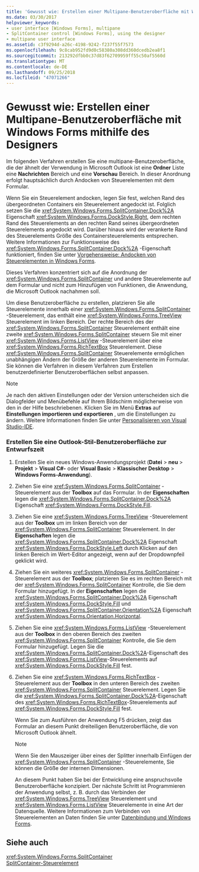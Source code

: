 ```yaml
---
title: 'Gewusst wie: Erstellen einer Multipane-Benutzeroberfläche mit Windows Forms mithilfe des Designers'
ms.date: 03/30/2017
helpviewer_keywords:
- user interface [Windows Forms], multipane
- SplitContainer control [Windows Forms], using the designer
- multipane user interface
ms.assetid: c3f9294d-a26c-4198-9242-f237f55f7573
ms.openlocfilehash: 9c8cab952fd9d0c58380a308dd360dcedb2ea8f1
ms.sourcegitcommit: 213292dfbb0c37d83f62709959ff55c50af5560d
ms.translationtype: MT
ms.contentlocale: de-DE
ms.lasthandoff: 09/25/2018
ms.locfileid: "47071266"
---
```

# <a name="how-to-create-a-multipane-user-interface-with-windows-forms-using-the-designer"></a>Gewusst wie: Erstellen einer Multipane-Benutzeroberfläche mit Windows Forms mithilfe des Designers
Im folgenden Verfahren erstellen Sie eine multipane-Benutzeroberfläche, die der ähnelt der Verwendung in Microsoft Outlook ist eine **Ordner** Liste eine **Nachrichten** Bereich und eine **Vorschau** Bereich. In dieser Anordnung erfolgt hauptsächlich durch Andocken von Steuerelementen mit dem Formular.  
  
 Wenn Sie ein Steuerelement andocken, legen Sie fest, welchen Rand des übergeordneten Containers ein Steuerelement angedockt ist. Folglich setzen Sie die <xref:System.Windows.Forms.SplitContainer.Dock%2A> Eigenschaft <xref:System.Windows.Forms.DockStyle.Right>, dem rechten Rand des Steuerelements an den rechten Rand seines übergeordneten Steuerelements angedockt wird. Darüber hinaus wird der verankerte Rand des Steuerelements Größe des Containersteuerelements entsprechen. Weitere Informationen zur Funktionsweise des <xref:System.Windows.Forms.SplitContainer.Dock%2A> -Eigenschaft funktioniert, finden Sie unter [Vorgehensweise: Andocken von Steuerelementen in Windows Forms](../../../../docs/framework/winforms/controls/how-to-dock-controls-on-windows-forms.md).  
  
 Dieses Verfahren konzentriert sich auf die Anordnung der <xref:System.Windows.Forms.SplitContainer> und andere Steuerelemente auf dem Formular und nicht zum Hinzufügen von Funktionen, die Anwendung, die Microsoft Outlook nachahmen soll.  
  
 Um diese Benutzeroberfläche zu erstellen, platzieren Sie alle Steuerelemente innerhalb einer <xref:System.Windows.Forms.SplitContainer> -Steuerelement, das enthält eine <xref:System.Windows.Forms.TreeView> Steuerelement im linken Bereich. Der rechte Bereich des der <xref:System.Windows.Forms.SplitContainer> Steuerelement enthält eine zweite <xref:System.Windows.Forms.SplitContainer> steuern Sie mit einer <xref:System.Windows.Forms.ListView> -Steuerelement über eine <xref:System.Windows.Forms.RichTextBox> Steuerelement. Diese <xref:System.Windows.Forms.SplitContainer> Steuerelemente ermöglichen unabhängigen Ändern der Größe der anderen Steuerelemente im Formular. Sie können die Verfahren in diesem Verfahren zum Erstellen benutzerdefinierter Benutzeroberflächen selbst anpassen.  
  
> [!NOTE]
>  Je nach den aktiven Einstellungen oder der Version unterscheiden sich die Dialogfelder und Menübefehle auf Ihrem Bildschirm möglicherweise von den in der Hilfe beschriebenen. Klicken Sie im Menü **Extras** auf **Einstellungen importieren und exportieren** , um die Einstellungen zu ändern. Weitere Informationen finden Sie unter [Personalisieren von Visual Studio-IDE](/visualstudio/ide/personalizing-the-visual-studio-ide).  
  
### <a name="to-create-an-outlook-style-user-interface-at-design-time"></a>Erstellen Sie eine Outlook-Stil-Benutzeroberfläche zur Entwurfszeit  
  
1.  Erstellen Sie ein neues Windows-Anwendungsprojekt (**Datei** > **neu** > **Projekt** > **Visual C#-** oder **Visual Basic** > **Klassischer Desktop** > **Windows Forms-Anwendung**).  
  
2.  Ziehen Sie eine <xref:System.Windows.Forms.SplitContainer> -Steuerelement aus der **Toolbox** auf das Formular. In der **Eigenschaften** legen die <xref:System.Windows.Forms.SplitContainer.Dock%2A> Eigenschaft <xref:System.Windows.Forms.DockStyle.Fill>.  
  
3.  Ziehen Sie eine <xref:System.Windows.Forms.TreeView> -Steuerelement aus der **Toolbox** um im linken Bereich von der <xref:System.Windows.Forms.SplitContainer> Steuerelement. In der **Eigenschaften** legen die <xref:System.Windows.Forms.SplitContainer.Dock%2A> Eigenschaft <xref:System.Windows.Forms.DockStyle.Left> durch Klicken auf den linken Bereich im Wert-Editor angezeigt, wenn auf der Dropdownpfeil geklickt wird.  
  
4.  Ziehen Sie ein weiteres <xref:System.Windows.Forms.SplitContainer> -Steuerelement aus der **Toolbox**; platzieren Sie es im rechten Bereich mit der <xref:System.Windows.Forms.SplitContainer> Kontrolle, die Sie dem Formular hinzugefügt. In der **Eigenschaften** legen die <xref:System.Windows.Forms.SplitContainer.Dock%2A> Eigenschaft <xref:System.Windows.Forms.DockStyle.Fill> und <xref:System.Windows.Forms.SplitContainer.Orientation%2A> Eigenschaft <xref:System.Windows.Forms.Orientation.Horizontal>.  
  
5.  Ziehen Sie eine <xref:System.Windows.Forms.ListView> -Steuerelement aus der **Toolbox** in den oberen Bereich des zweiten <xref:System.Windows.Forms.SplitContainer> Kontrolle, die Sie dem Formular hinzugefügt. Legen Sie die <xref:System.Windows.Forms.SplitContainer.Dock%2A>-Eigenschaft des <xref:System.Windows.Forms.ListView>-Steuerelements auf <xref:System.Windows.Forms.DockStyle.Fill> fest.  
  
6.  Ziehen Sie eine <xref:System.Windows.Forms.RichTextBox> -Steuerelement aus der **Toolbox** in den unteren Bereich des zweiten <xref:System.Windows.Forms.SplitContainer> Steuerelement. Legen Sie die <xref:System.Windows.Forms.SplitContainer.Dock%2A>-Eigenschaft des <xref:System.Windows.Forms.RichTextBox>-Steuerelements auf <xref:System.Windows.Forms.DockStyle.Fill> fest.  
  
     Wenn Sie zum Ausführen der Anwendung F5 drücken, zeigt das Formular an diesem Punkt dreiteiligen Benutzeroberfläche, die von Microsoft Outlook ähnelt.  
  
    > [!NOTE]
    >  Wenn Sie den Mauszeiger über eines der Splitter innerhalb Einfügen der <xref:System.Windows.Forms.SplitContainer> -Steuerelemente, Sie können die Größe der internen Dimensionen.  
  
     An diesem Punkt haben Sie bei der Entwicklung eine anspruchsvolle Benutzeroberfläche konzipiert. Der nächste Schritt ist Programmieren der Anwendung selbst, z. B. durch das Verbinden der <xref:System.Windows.Forms.TreeView> Steuerelement und <xref:System.Windows.Forms.ListView> Steuerelemente in eine Art der Datenquelle. Weitere Informationen zum Verbinden von Steuerelementen an Daten finden Sie unter [Datenbindung und Windows Forms](../../../../docs/framework/winforms/data-binding-and-windows-forms.md).  
  
## <a name="see-also"></a>Siehe auch  
 <xref:System.Windows.Forms.SplitContainer>  
 [SplitContainer-Steuerelement](../../../../docs/framework/winforms/controls/splitcontainer-control-windows-forms.md)
